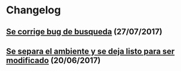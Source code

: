 # Changelog

## [Se corrige bug de busqueda](!2) (27/07/2017)

## [Se separa el ambiente y se deja listo para ser modificado](!1) (20/06/2017)
